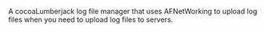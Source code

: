 A cocoaLumberjack log file manager that uses AFNetWorking to upload log files when you need to upload log files to servers.
